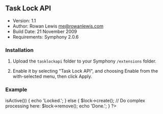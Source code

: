 ## Task Lock API

- Version: 1.1
- Author: Rowan Lewis <me@rowanlewis.com>
- Build Date: 21 November 2009
- Requirements: Symphony 2.0.6


### Installation

1. Upload the `tasklockapi` folder to your Symphony `/extensions` folder.

2. Enable it by selecting "Task Lock API", and choosing Enable from the
   with-selected menu, then click Apply.

### Example

<?php

	require_once EXTENSIONS . '/tasklockapi/extension.driver.php';

	$lock = new TaskLock('example');

	if ($lock->isActive()) {
		echo 'Locked.';
	}

	else {
		$lock->create();

		// Do complex processing here:

		$lock->remove();

		echo 'Done.';
	}

?>